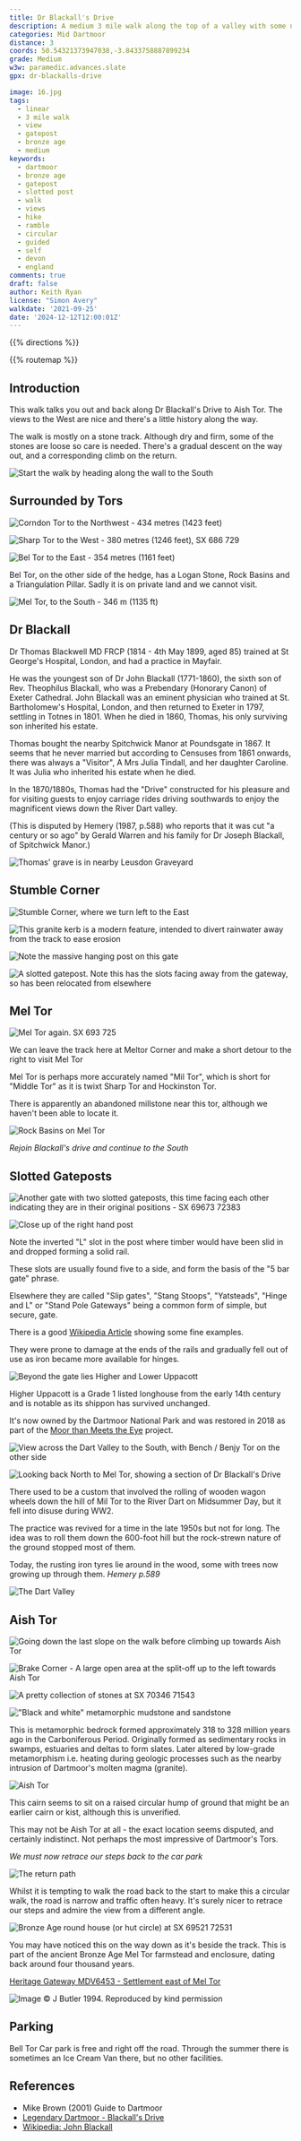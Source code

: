 ```yaml
---
title: Dr Blackall's Drive
description: A medium 3 mile walk along the top of a valley with some nice views over the Dart Valley.
categories: Mid Dartmoor
distance: 3
coords: 50.54321373947038,-3.8433758887899234
grade: Medium
w3w: paramedic.advances.slate
gpx: dr-blackalls-drive

image: 16.jpg
tags: 
  - linear 
  - 3 mile walk  
  - view
  - gatepost
  - bronze age
  - medium
keywords: 
  - dartmoor
  - bronze age
  - gatepost
  - slotted post
  - walk
  - views
  - hike
  - ramble
  - circular
  - guided
  - self
  - devon
  - england
comments: true
draft: false
author: Keith Ryan
license: "Simon Avery"
walkdate: '2021-09-25'
date: '2024-12-12T12:00:01Z'
---
```


{{% directions %}}

{{% routemap %}}

## Introduction
This walk talks you out and back along Dr Blackall's Drive to Aish Tor. The views to the West are nice and there's a little history along the way.

The walk is mostly on a stone track. Although dry and firm, some of the stones are loose so care is needed. There's a gradual descent on the way out, and a corresponding climb on the return.

![Start the walk by heading along the wall to the South](1.jpg)

## Surrounded by Tors

![Corndon Tor to the Northwest - 434 metres (1423 feet)](2.jpg)

![Sharp Tor to the West - 380 metres (1246 feet), SX 686 729](3.jpg)

![Bel Tor to the East -  354 metres (1161 feet)](4.jpg)

Bel Tor, on the other side of the hedge, has a Logan Stone, Rock Basins and a Triangulation Pillar. Sadly it is on private land and we cannot visit.

![Mel Tor, to the South - 346 m (1135 ft)](5.jpg)

## Dr Blackall

Dr Thomas Blackwell MD FRCP (1814 - 4th May 1899, aged 85) trained at St George's Hospital, London, and had a practice in Mayfair. 

He was the youngest son of Dr John Blackall (1771-1860), the sixth son of Rev. Theophilus Blackall, who was a Prebendary (Honorary Canon) of Exeter Cathedral. John Blackall was an eminent physician who trained at St. Bartholomew's Hospital, London, and then returned to Exeter in 1797, settling in Totnes in 1801. When he died in 1860, Thomas, his only surviving son inherited his estate.

Thomas bought the nearby Spitchwick Manor at Poundsgate in 1867. It seems that he never married but according to Censuses from 1861 onwards, there was always a "Visitor", A Mrs Julia Tindall, and her daughter Caroline. It was Julia who inherited his estate when he died.

In the 1870/1880s, Thomas had the "Drive" constructed for his pleasure and for visiting guests to enjoy carriage rides driving southwards to enjoy the magnificent views down the River Dart valley. 

(This is disputed by Hemery (1987, p.588) who reports that it was cut "a century or so ago" by Gerald Warren and his family for Dr Joseph Blackall, of Spitchwick Manor.)

![Thomas' grave is in nearby Leusdon Graveyard](26.jpg)

## Stumble Corner

![Stumble Corner, where we turn left to the East](6.jpg)

![This granite kerb is a modern feature, intended to divert rainwater away from the track to ease erosion](7.jpg)

![Note the massive hanging post on this gate](8.jpg)

![A slotted gatepost. Note this has the slots facing away from the gateway, so has been relocated from elsewhere](9.jpg)

## Mel Tor

![Mel Tor again. SX 693 725](10.jpg)

We can leave the track here at Meltor Corner and make a short detour to the right to visit Mel Tor

Mel Tor is perhaps more accurately named "Mil Tor", which is short for "Middle Tor" as it is twixt Sharp Tor and Hockinston Tor. 

There is apparently an abandoned millstone near this tor, although we haven't been able to locate it.

![Rock Basins on Mel Tor](11.jpg)

*Rejoin Blackall's drive and continue to the South*

## Slotted Gateposts

![Another gate with two slotted gateposts, this time facing each other indicating they are in their original positions - SX 69673 72383](12.jpg)

![Close up of the right hand post](13.jpg)

Note the inverted "L" slot in the post where timber would have been slid in and dropped forming a solid rail. 

These slots are usually found five to a side, and form the basis of the "5 bar gate" phrase. 

Elsewhere they are called "Slip gates", "Stang Stoops", "Yatsteads", "Hinge and L" or "Stand Pole Gateways" being a common form of simple, but secure,  gate.

There is a good [Wikipedia Article](https://en.wikipedia.org/wiki/Slip_gate) showing some fine examples.

They were prone to damage at the ends of the rails and gradually fell out of use as iron became more available for hinges.

![Beyond the gate lies Higher and Lower Uppacott](14.jpg)

Higher Uppacott is a Grade 1 listed longhouse from the early 14th century and is notable as its shippon has survived unchanged.

It's now owned by the Dartmoor National Park and was restored in 2018 as part of the [Moor than Meets the Eye](https://www.moorthanmeetstheeye.org/projects/dartmoor-through-the-ages/projects/higher-uppacott-a-dartmoor-longhouse) project.

![View across the Dart Valley to the South, with Bench / Benjy Tor on the other side](15.jpg)

![Looking back North to Mel Tor, showing a section of Dr Blackall's Drive](16.jpg)

There used to be a custom that involved the rolling of wooden wagon wheels down the hill of Mil Tor to the River Dart on Midsummer Day, but it fell into disuse during WW2. 

The practice was revived for a time in the late 1950s but not for long. The idea was to roll them down the 600-foot hill but the rock-strewn nature of the ground stopped most of them. 

Today, the rusting iron tyres lie around in the wood, some with trees now growing up through them. <cite>Hemery p.589</cite>

![The Dart Valley](17.jpg)

## Aish Tor

![Going down the last slope on the walk before climbing up towards Aish Tor](18.jpg)

![Brake Corner - A large open area at the split-off up to the left towards Aish Tor](19.jpg)

![A pretty collection of stones at SX 70346 71543](20.jpg)

!["Black and white" metamorphic mudstone and sandstone](21.jpg)

This is metamorphic bedrock formed approximately 318 to 328 million years ago in the Carboniferous Period. Originally formed as sedimentary rocks in swamps, estuaries and deltas to form slates. Later altered by low-grade metamorphism i.e. heating during geologic processes such as the nearby intrusion of Dartmoor's molten magma (granite). 

![Aish Tor](22.jpg)

This cairn seems to sit on a raised circular hump of ground that might be an earlier cairn or kist, although this is unverified.

This may not be Aish Tor at all - the exact location seems disputed, and certainly indistinct. Not perhaps the most impressive of Dartmoor's Tors.

*We must now retrace our steps back to the car park*

![The return path](23.jpg)

Whilst it is tempting to walk the road back to the start to make this a circular walk, the road is narrow and traffic often heavy. It's surely nicer to retrace our steps and admire the view from a different angle.

![Bronze Age round house (or hut circle) at SX 69521 72531](24.jpg)

You may have noticed this on the way down as it's beside the track. This is part of the ancient Bronze Age Mel Tor farmstead and enclosure, dating back around four thousand years.

[Heritage Gateway MDV6453 - 	Settlement east of Mel Tor](https://www.heritagegateway.org.uk/gateway/Results_Single.aspx?uid=MDV6453&resourceID=104)

![Image © J Butler 1994. Reproduced by kind permission](25.jpg)

## Parking

Bell Tor Car park is free and right off the road. Through the summer there is sometimes an Ice Cream Van there, but no other facilities.

## References

* Mike Brown (2001) Guide to Dartmoor 
* [Legendary Dartmoor - Blackall's Drive](https://www.legendarydartmoor.co.uk/2016/03/31/blackalls_drive/)
* [Wikipedia: John Blackall](https://en.wikipedia.org/wiki/John_Blackall)
